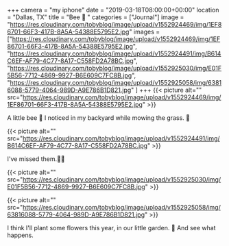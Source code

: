 +++
camera = "my iphone"
date = "2019-03-18T08:00:00+00:00"
location = "Dallas, TX"
title = "Bee 🐝 "
categories = ["Journal"]
image = "https://res.cloudinary.com/tobyblog/image/upload/v1552924469/img/1EF86701-66F3-417B-8A5A-54388E5795E2.jpg"
images = ["https://res.cloudinary.com/tobyblog/image/upload/v1552924469/img/1EF86701-66F3-417B-8A5A-54388E5795E2.jpg",
"https://res.cloudinary.com/tobyblog/image/upload/v1552924491/img/B614C6EF-AF79-4C77-8A17-C558FD2A78BC.jpg",
"https://res.cloudinary.com/tobyblog/image/upload/v1552925030/img/E01F5B56-7712-4869-9927-B6E609C7FC8B.jpg",
"https://res.cloudinary.com/tobyblog/image/upload/v1552925058/img/63816088-5779-4064-989D-A9E786B1D821.jpg"
]
+++
{{< picture alt="" src="https://res.cloudinary.com/tobyblog/image/upload/v1552924469/img/1EF86701-66F3-417B-8A5A-54388E5795E2.jpg" >}}
<!--more-->
A little bee 🐝 I noticed in my backyard while mowing the grass. 🏡

{{< picture alt="" src="https://res.cloudinary.com/tobyblog/image/upload/v1552924491/img/B614C6EF-AF79-4C77-8A17-C558FD2A78BC.jpg" >}}

I've missed them.💛🐝

{{< picture alt="" src="https://res.cloudinary.com/tobyblog/image/upload/v1552925030/img/E01F5B56-7712-4869-9927-B6E609C7FC8B.jpg" >}}

{{< picture alt="" src="https://res.cloudinary.com/tobyblog/image/upload/v1552925058/img/63816088-5779-4064-989D-A9E786B1D821.jpg" >}}

I think I'll plant some flowers this year, in our little garden. 🌻 And see what happens.
